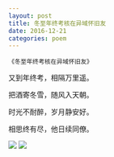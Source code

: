 ```yaml
---
layout: post
title: 冬至年终考核在异域怀旧友
date: 2016-12-21
categories: poem
---
```

`《冬至年终考核在异域怀旧友》`

又到年终考，相隔万里遥。

把酒寄冬雪，随风入天朝。

时光不耐醉，岁月静安好。

相思终有尽，他日续同僚。

<!--more-->
![]({{site.url}}/Images/59.JPG)
![]({{site.url}}/Images/60.JPG)

<script>
  (function(i,s,o,g,r,a,m){i['GoogleAnalyticsObject']=r;i[r]=i[r]||function(){
  (i[r].q=i[r].q||[]).push(arguments)},i[r].l=1*new Date();a=s.createElement(o),
  m=s.getElementsByTagName(o)[0];a.async=1;a.src=g;m.parentNode.insertBefore(a,m)
  })(window,document,'script','https://www.google-analytics.com/analytics.js','ga');

  ga('create', 'UA-85986843-1', 'auto');
  ga('send', 'pageview');

</script>
